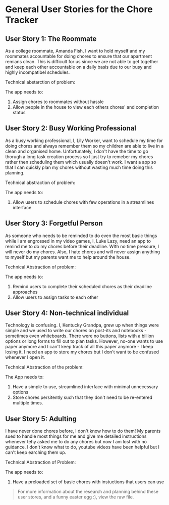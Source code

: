 <!-- Research
https://www.youtube.com/watch?v=LEPLaYcdgeg&t=26s&ab_channel=OeLean
https://en.wikipedia.org/wiki/User_story

notice:
- User stories put end users at the center of the conversation
- Use non-technical language
- Provides context, defines what benefits product
- Should know why the product is being built and what value it creates

template:
- Title
- As a <role>
- I want <objective>
- So that <motivation>
Must map a single functionality of product or service

Description(Optional)
Give context to user story
-Explanation of user journey
-Use cases
-Any explanation to better understand title
  -Pictures or links to design

Acceptance Criteria
-Conditions to validate the implementation of user story
-What app must do to meet user story

## Kentucky Grandpa's Coffee Conundrum

As usual, Kentucky gets up bright and early and shuffles into the kitchen to make his cup of coffee. As he sips some hot java, he sits in front of his computer to check if he's gotten any new messages from his family. (It's a bad habit to look at a screen so early, but looks like everyone's been doing it lately. Kentucky doesn't want to be left out.) Suddenly he gets a notification: Your "Clean Coffee Machine" chore is due today! *Oh, I had completely forgotten*, thinks Kentucky. He clicks navigates to his chore app and looks at the top of the chore list, where he sees that he indeed needs to clean his coffee machine today. Kentucky gets up from his computer and walks over to get this chore over with... only to realize that he's also forgotten how to clean the coffee machine. (The last time he did it was 3 months ago.) Unpreturbed, he confidently walks back to his computer and clicks on the associated chore card. A pop up appears, on which is a handy list of instructions and materials needed to make his coffee machine sparkling clean! He gets what he needs and follows the steps carefully, and within 15 minutes he's done!

**Demonstrated Use Cases:**
1. Case #3- Setting up reminders
2. Case #4- Chore information -->

# General User Stories for the Chore Tracker

## User Story 1: The Roommate

As a college roommate, Amanda Fish, I want to hold myself and my roommates accountable for doing chores to ensure that our apartment remians clean. This is difficult for us since we are not able to get together and keep each other accountable on a daily basis due to our busy and highly incompatibel schedules.

Technical abstarction of problem:

The app needs to:
  1. Assign chores to roommates without hassle
  2. Allow people in the house to view each others chores' and completion status


## User Story 2: Busy Working Professional

As a busy working professional, I, Lily Worker,  want to schedule my time for doing chores and always remember them so my children are able to live in a clean and organised home. Unfortunately, I don't have the time to go thorugh a long task creation process so I just try to remeber my chores rather then scheduling them which usually doesn't work. I want a app so that I can quickly plan my chores without wasting much time doing this planning.

Technical abstraction of problem:

The app needs to:
  1. Allow users to schedule chores with few operations in a streamlines interface

## User Story 3: Forgetful Person

As someone who needs to be reminded to do even the most basic things while I am engrossed in my video games, I, Luke Lazy, need an app to remind me to do my chores before their deadline. WIth no time pressure, I will never do my chores. Also, I hate chores and will never assign anything to myself but my parents want me to help around the house.

Technical Abstraction of problem:

The app needs to:
  1. Remind users to complete their scheduled chores as their deadline approaches
  2. Allow users to assign tasks to each other

## User Story 4: Non-technical individual

Technology is confusing. I, Kentucky Grandpa, grew up when things were simple and we used to write our chores on post-its and notebooks - sometimes even whiteboards. There were no buttons, lists with a billion options or long forms to fill out to plan tasks. However, no-one wants to use paper anymore and I can't keep track of all this paper anymore - I keep losing it. I need an app to store my chores but I don't want to be confused whenever I open it.

Technical Abstraction of the problem:

The App needs to:
  1. Have a simple to use, streamlined interface with minimal unnecessary options
  2. Store chores persitently such that they don't need to be re-entered multiple times.

## User Story 5: Adulting

I have never done chores before, I don't know how to do them! My parents sued to handle most things for me and give me detailed instructions whenever tehy asked me to do any chores but now I am lost with no guidance. I don't know what to do, youtube videos have been helpful but I can't keep earching them up.

Technical Abstraction of Problem:

The app needs to:
  1. Have a preloaded set of basic chores with instuctions that users can use

> For more information about the research and planning behind these user stores, and a funny easter egg :),  view the raw file.
